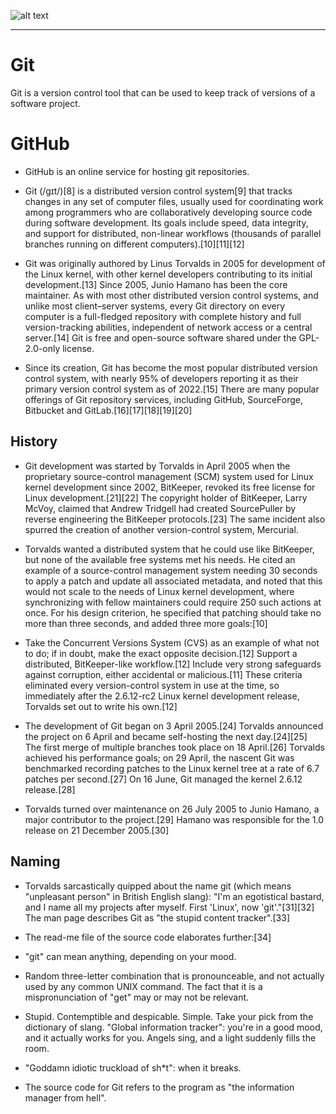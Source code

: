 ![alt text](https://upload.wikimedia.org/wikipedia/commons/thumb/e/e0/Git-logo.svg/200px-Git-logo.svg.png "Logo Title Text 1")
___
# Git

Git is a version control tool that can be used to keep track of versions of a software project.

# GitHub

- GitHub is an online service for hosting git repositories.

- Git (/ɡɪt/)[8] is a distributed version control system[9] that tracks changes in any set of computer files, usually used for coordinating work among programmers who are collaboratively developing source code during software development. Its goals include speed, data integrity, and support for distributed, non-linear workflows (thousands of parallel branches running on different computers).[10][11][12]

- Git was originally authored by Linus Torvalds in 2005 for development of the Linux kernel, with other kernel developers contributing to its initial development.[13] Since 2005, Junio Hamano has been the core maintainer. As with most other distributed version control systems, and unlike most client–server systems, every Git directory on every computer is a full-fledged repository with complete history and full version-tracking abilities, independent of network access or a central server.[14] Git is free and open-source software shared under the GPL-2.0-only license.

- Since its creation, Git has become the most popular distributed version control system, with nearly 95% of developers reporting it as their primary version control system as of 2022.[15] There are many popular offerings of Git repository services, including GitHub, SourceForge, Bitbucket and GitLab.[16][17][18][19][20]

##  History
- Git development was started by Torvalds in April 2005 when the proprietary source-control management (SCM) system used for Linux kernel development since 2002, BitKeeper, revoked its free license for Linux development.[21][22] The copyright holder of BitKeeper, Larry McVoy, claimed that Andrew Tridgell had created SourcePuller by reverse engineering the BitKeeper protocols.[23] The same incident also spurred the creation of another version-control system, Mercurial.

- Torvalds wanted a distributed system that he could use like BitKeeper, but none of the available free systems met his needs. He cited an example of a source-control management system needing 30 seconds to apply a patch and update all associated metadata, and noted that this would not scale to the needs of Linux kernel development, where synchronizing with fellow maintainers could require 250 such actions at once. For his design criterion, he specified that patching should take no more than three seconds, and added three more goals:[10]

- Take the Concurrent Versions System (CVS) as an example of what not to do; if in doubt, make the exact opposite decision.[12]
Support a distributed, BitKeeper-like workflow.[12]
Include very strong safeguards against corruption, either accidental or malicious.[11]
These criteria eliminated every version-control system in use at the time, so immediately after the 2.6.12-rc2 Linux kernel development release, Torvalds set out to write his own.[12]

- The development of Git began on 3 April 2005.[24] Torvalds announced the project on 6 April and became self-hosting the next day.[24][25] The first merge of multiple branches took place on 18 April.[26] Torvalds achieved his performance goals; on 29 April, the nascent Git was benchmarked recording patches to the Linux kernel tree at a rate of 6.7 patches per second.[27] On 16 June, Git managed the kernel 2.6.12 release.[28]

- Torvalds turned over maintenance on 26 July 2005 to Junio Hamano, a major contributor to the project.[29] Hamano was responsible for the 1.0 release on 21 December 2005.[30]

##  Naming
- Torvalds sarcastically quipped about the name git (which means "unpleasant person" in British English slang): "I'm an egotistical bastard, and I name all my projects after myself. First 'Linux', now 'git'."[31][32] The man page describes Git as "the stupid content tracker".[33]

- The read-me file of the source code elaborates further:[34]

- "git" can mean anything, depending on your mood.

- Random three-letter combination that is pronounceable, and not actually used by any common UNIX command. The fact that it is a mispronunciation of "get" may or may not be relevant.
- Stupid. Contemptible and despicable. Simple. Take your pick from the dictionary of slang.
"Global information tracker": you're in a good mood, and it actually works for you. Angels sing, and a light suddenly fills the room.
- "Goddamn idiotic truckload of sh*t": when it breaks.
- The source code for Git refers to the program as "the information manager from hell".